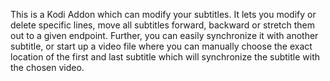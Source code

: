 This is a Kodi Addon which can modify your subtitles. It lets you modify or delete specific lines, move all subtitles forward, backward or stretch them out to a given endpoint. Further, you can easily synchronize it with another subtitle, or start up a video file where you can manually choose the exact location of the first and last subtitle which will synchronize the subtitle with the chosen video. 
